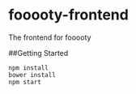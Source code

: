 # fooooty-frontend
The frontend for fooooty

##Getting Started
```
npm install
bower install
npm start
```
